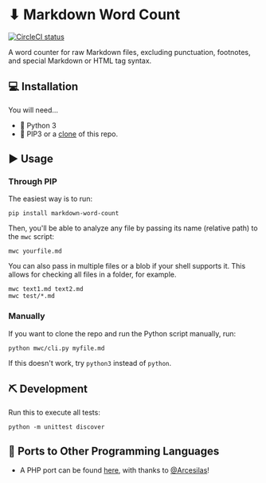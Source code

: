 # ⬇ Markdown Word Count

[![CircleCI status](https://circleci.com/gh/gandreadis/markdown-word-count.svg?style=svg)](https://circleci.com/gh/gandreadis/markdown-word-count)

A word counter for raw Markdown files, excluding punctuation, footnotes, and special Markdown or HTML tag syntax.

## 💻 Installation

You will need...

- 🐍 Python 3
- 🐑 PIP3 or a [clone](https://github.com/gandreadis/markdown-word-count.git) of this repo.

## ▶ Usage

### Through PIP

The easiest way is to run:

```
pip install markdown-word-count
```

Then, you'll be able to analyze any file by passing its name (relative path) to the `mwc` script:

```
mwc yourfile.md
```

You can also pass in multiple files or a blob if your shell supports it. This allows for checking all files in a folder, for example.

```
mwc text1.md text2.md
mwc test/*.md
```

### Manually

If you want to clone the repo and run the Python script manually, run:

```
python mwc/cli.py myfile.md
```

If this doesn't work, try `python3` instead of `python`.

## ⛏ Development

Run this to execute all tests:

```
python -m unittest discover
```

## 💬 Ports to Other Programming Languages

- A PHP port can be found [here](https://github.com/Arcesilas/md-word-count), with thanks to [@Arcesilas](https://github.com/Arcesilas)!
